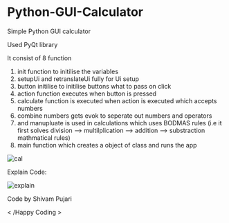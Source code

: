 # Python-GUI-Calculator
Simple Python GUI calculator


Used PyQt library 

It consist of 8 function 

1) init function to initilise the variables
2) setupUi and retranslateUi fully for Ui setup
3) button initilise to initilise buttons what to pass on click
4) action function executes when button is pressed
5) calculate function is executed when action is executed which accepts numbers
6) combine numbers gets evok to seperate out numbers and operators
7) and manupluate is used in calculations which uses BODMAS rules (i.e it first solves division --> multilplication --> addition --> substraction mathmatical rules)
8) main function which creates a object of class and runs the app


![cal](https://github.com/Shiv6116/GUI-Calculator/assets/128344968/01bb8083-1191-401a-acb9-221b5c96beac)


Explain Code:

![explain](https://github.com/Shiv6116/GUI-Calculator/assets/128344968/861e3f1d-4f1d-4fca-b30b-67c52181a6ef)



Code by Shivam Pujari

< /Happy Coding >
